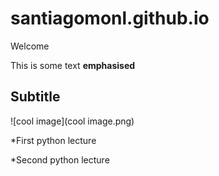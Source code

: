 # santiagomonl.github.io

Welcome

This is some text **emphasised**

## Subtitle

![cool image](cool image.png)


*First python lecture

*Second python lecture
